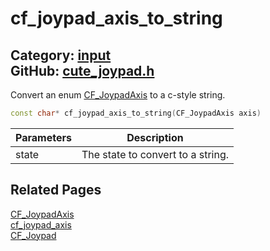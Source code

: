 # cf_joypad_axis_to_string

Category: [input](https://github.com/RandyGaul/cute_framework/blob/master/docs/api_reference?id=input)  
GitHub: [cute_joypad.h](https://github.com/RandyGaul/cute_framework/blob/master/include/cute_joypad.h)  
---

Convert an enum [CF_JoypadAxis](https://github.com/RandyGaul/cute_framework/blob/master/docs/input/cf_joypadaxis.md) to a c-style string.

```cpp
const char* cf_joypad_axis_to_string(CF_JoypadAxis axis)
```

Parameters | Description
--- | ---
state | The state to convert to a string.

## Related Pages

[CF_JoypadAxis](https://github.com/RandyGaul/cute_framework/blob/master/docs/input/cf_joypadaxis.md)  
[cf_joypad_axis](https://github.com/RandyGaul/cute_framework/blob/master/docs/input/cf_joypad_axis.md)  
[CF_Joypad](https://github.com/RandyGaul/cute_framework/blob/master/docs/input/cf_joypad.md)  
